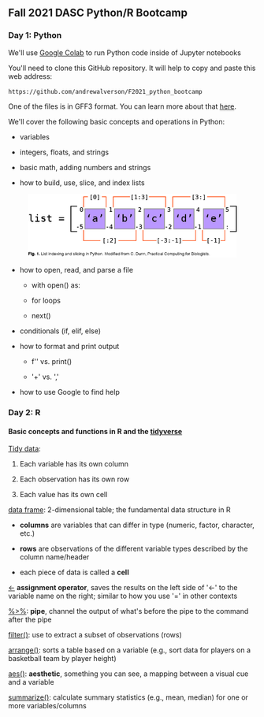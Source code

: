 ## Fall 2021 DASC Python/R Bootcamp

### Day 1: Python

We'll use [Google Colab](https://colab.research.google.com/) to run Python code inside of Jupyter notebooks

You'll need to clone this GitHub repository. It will help to copy and paste this web address:

	https://github.com/andrewalverson/F2021_python_bootcamp

One of the files is in GFF3 format. You can learn more about that [here](http://useast.ensembl.org/info/website/upload/gff3.html).

We'll cover the following basic concepts and operations in Python:
	
- variables

- integers, floats, and strings

- basic math, adding numbers and strings

- how to build, use, slice, and index lists


<figure align = "center">

![](img/list_indexing.jpg)

</figure>


- how to open, read, and parse a file
	
	- with open() as:

	- for loops

	- next()

- conditionals (if, elif, else)

- how to format and print output
	
	- f'' vs. print()
	
	- '+' vs. ','

- how to use Google to find help

### Day 2: R

#### Basic concepts and functions in R and the [tidyverse](https://www.tidyverse.org/)

[Tidy data](https://r4ds.had.co.nz/tidy-data.html):

1. Each variable has its own column

2. Each observation has its own row

3. Each value has its own cell


[data frame](http://www.r-tutor.com/r-introduction/data-frame): 2-dimensional table; the fundamental data structure in R

- **columns** are variables that can differ in type (numeric, factor, character, etc.)
	
- **rows** are observations of the different variable types described by the column name/header
	
- each piece of data is called a **cell**

[<-](https://stat.ethz.ch/R-manual/R-devel/library/base/html/assignOps.html) **assignment operator**, saves the results on the left side of '<-' to the variable name on the right; similar to how you use '=' in other contexts

[%>%](https://style.tidyverse.org/pipes.html): **pipe**, channel the output of what's before the pipe to the command after the pipe

[filter()](https://dplyr.tidyverse.org/reference/filter.html): use to extract a subset of observations (rows)

[arrange()](https://dplyr.tidyverse.org/reference/arrange.html): sorts a table based on a variable (e.g., sort data for players on a basketball team by player height)

[aes()](https://beanumber.github.io/sds192/lab-ggplot2.html#Aesthetic_Mapping_(aes)): **aesthetic**, something you can see, a mapping between a visual cue and a variable

[summarize()](https://dplyr.tidyverse.org/reference/summarise.html): calculate summary statistics (e.g., mean, median) for one or more variables/columns
